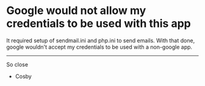 # Google would not allow my credentials to be used with this app

It required setup of sendmail.ini and php.ini to send emails. 
With that done, google wouldn't accept my credentials to be used with a non-google app. 

-----------------------------------------------------------------------------------------------
 
So close
 - Cosby 
    